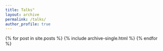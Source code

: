 ```yaml
---
title: Talks"
layout: archive
permalink: /talks/
author_profile: true
---
```


{% for post in site.posts %} {% include archive-single.html %} {% endfor %}